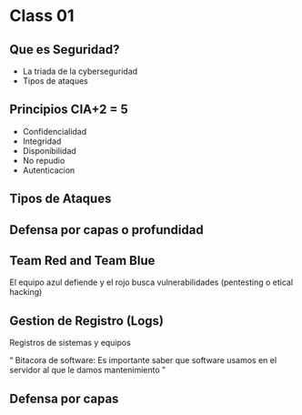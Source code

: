 # Class 01

## Que es Seguridad?

- La triada de la cyberseguridad
- Tipos de ataques

## Principios CIA+2 = 5

- Confidencialidad
- Integridad
- Disponibilidad
- No repudio
- Autenticacion

## Tipos de Ataques

## Defensa por capas o profundidad

## Team Red and Team Blue

El equipo azul defiende y el rojo busca vulnerabilidades (pentesting o etical hacking)

## Gestion de Registro (Logs)

Registros de sistemas y equipos

<q>
Bitacora de software: Es importante saber que software usamos en el servidor al que le damos mantenimiento
</q>

## Defensa por capas
